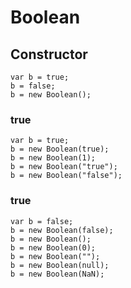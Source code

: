 # Boolean
## Constructor

    var b = true;
    b = false;
    b = new Boolean();

### true

    var b = true;
    b = new Boolean(true);
    b = new Boolean(1);
    b = new Boolean("true");
    b = new Boolean("false");

### true

    var b = false;
    b = new Boolean(false);
    b = new Boolean();
    b = new Boolean(0);
    b = new Boolean("");
    b = new Boolean(null);
    b = new Boolean(NaN);
